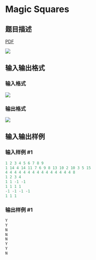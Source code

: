 # Magic Squares

## 题目描述

[problemUrl]: https://uva.onlinejudge.org/index.php?option=com_onlinejudge&Itemid=8&category=823&page=show_problem&problem=4647

[PDF](https://uva.onlinejudge.org/external/127/p12782.pdf)

![](https://cdn.luogu.com.cn/upload/vjudge_pic/UVA12782/6e7c1d6e1d0bb3befb9e5a089305c738da3d32a0.png)

## 输入输出格式

### 输入格式

![](https://cdn.luogu.com.cn/upload/vjudge_pic/UVA12782/64d08ba29df3de2424143796fc1e0f2c4ef61afd.png)

### 输出格式

![](https://cdn.luogu.com.cn/upload/vjudge_pic/UVA12782/7c4f0169e66c02f7d9a8ffcbd3689c0670f77734.png)

## 输入输出样例

### 输入样例 #1

```cpp
1 2 3 4 5 6 7 8 9
1 14 4 14 11 7 6 9 8 13 10 2 10 3 5 15
4 4 4 4 4 4 4 4 4 4 4 4 4 4 4 8
1 2 3 4
1 1 -1 -1
1 1 1 1
-1 -1 -1 -1
1 1 1
```


### 输出样例 #1

```cpp
Y
Y
N
N
N
Y
Y
N
```


